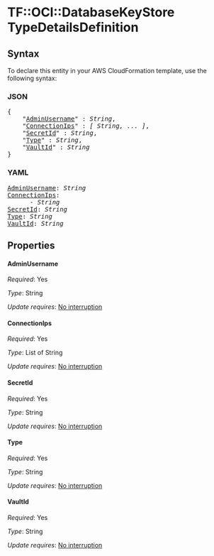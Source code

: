 # TF::OCI::DatabaseKeyStore TypeDetailsDefinition

## Syntax

To declare this entity in your AWS CloudFormation template, use the following syntax:

### JSON

<pre>
{
    "<a href="#adminusername" title="AdminUsername">AdminUsername</a>" : <i>String</i>,
    "<a href="#connectionips" title="ConnectionIps">ConnectionIps</a>" : <i>[ String, ... ]</i>,
    "<a href="#secretid" title="SecretId">SecretId</a>" : <i>String</i>,
    "<a href="#type" title="Type">Type</a>" : <i>String</i>,
    "<a href="#vaultid" title="VaultId">VaultId</a>" : <i>String</i>
}
</pre>

### YAML

<pre>
<a href="#adminusername" title="AdminUsername">AdminUsername</a>: <i>String</i>
<a href="#connectionips" title="ConnectionIps">ConnectionIps</a>: <i>
      - String</i>
<a href="#secretid" title="SecretId">SecretId</a>: <i>String</i>
<a href="#type" title="Type">Type</a>: <i>String</i>
<a href="#vaultid" title="VaultId">VaultId</a>: <i>String</i>
</pre>

## Properties

#### AdminUsername

_Required_: Yes

_Type_: String

_Update requires_: [No interruption](https://docs.aws.amazon.com/AWSCloudFormation/latest/UserGuide/using-cfn-updating-stacks-update-behaviors.html#update-no-interrupt)

#### ConnectionIps

_Required_: Yes

_Type_: List of String

_Update requires_: [No interruption](https://docs.aws.amazon.com/AWSCloudFormation/latest/UserGuide/using-cfn-updating-stacks-update-behaviors.html#update-no-interrupt)

#### SecretId

_Required_: Yes

_Type_: String

_Update requires_: [No interruption](https://docs.aws.amazon.com/AWSCloudFormation/latest/UserGuide/using-cfn-updating-stacks-update-behaviors.html#update-no-interrupt)

#### Type

_Required_: Yes

_Type_: String

_Update requires_: [No interruption](https://docs.aws.amazon.com/AWSCloudFormation/latest/UserGuide/using-cfn-updating-stacks-update-behaviors.html#update-no-interrupt)

#### VaultId

_Required_: Yes

_Type_: String

_Update requires_: [No interruption](https://docs.aws.amazon.com/AWSCloudFormation/latest/UserGuide/using-cfn-updating-stacks-update-behaviors.html#update-no-interrupt)

